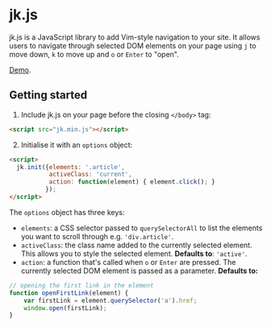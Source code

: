 # jk.js
jk.js is a JavaScript library to add Vim-style navigation to your site. It allows users to navigate through  selected DOM elements on your page using `j` to move down, `k` to move up and `o` or `Enter` to "open".

[Demo](http://www.mick.mx/).

## Getting started

1. Include jk.js on your page before the closing `</body>` tag:
  ```html
  <script src="jk.min.js"></script>
  ```

2. Initialise it with an `options` object:
  ```html
  <script>
    jk.init({elements: '.article', 
             activeClass: 'current', 
             action: function(element) { element.click(); }
            });
  </script> 
  ```
The `options` object has three keys:
  * `elements`: a CSS selector passed to `querySelectorAll` to list the elements you want to scroll through e.g. `'div.article'`.
  * `activeClass`: the class name added to the currently selected element. This allows you to style the selected element. 
  **Defaults to**: `'active'`.
  * `action`: a function that's called when `o` or `Enter` are pressed. The currently selected DOM element is passed as a parameter. **Defaults to:** 
  ```javascript
  // opening the first link in the element
  function openFirstLink(element) {
      var firstLink = element.querySelector('a').href;
      window.open(firstLink);
  }
  ```
